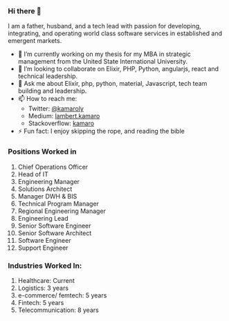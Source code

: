 ### Hi there 👋

I am a father, husband, and a tech lead with passion for developing, integrating, and operating world class software services in established and emergent markets.

- 🌱 I’m currently working on my thesis for my MBA in strategic management from the United State International University.
- 👯 I’m looking to collaborate on Elixir, PHP, Python, angularjs, react and technical leadership.
- 💬 Ask me about Elixir, php, python, material, Javascript, tech team building and leadership.
- 📫 How to reach me: 
  -  Twitter: [@kamaroly](https://twitter.com/kamaroly)
  -  Medium: [lambert.kamaro](https://medium.com/@lambert.kamaro)
  -  Stackoverflow: [kamaro](https://stackoverflow.com/users/2858817/kamaro)
- ⚡ Fun fact: I enjoy skipping the rope, and reading the bible

### Positions Worked in
1. Chief Operations Officer
2. Head of IT
3. Engineering Manager
4. Solutions Architect
5. Manager DWH & BIS
6. Technical Program Manager
7. Regional Engineering Manager
8. Engineering Lead
9. Senior Software Engineer
10. Senior Software Architect
11. Software Engineer
12. Support Engineer

### Industries Worked In:
1. Healthcare: Current
2. Logistics: 3 years
3. e-commerce/ femtech: 5 years
4. Fintech: 5 years
5. Telecommunication: 8 years

